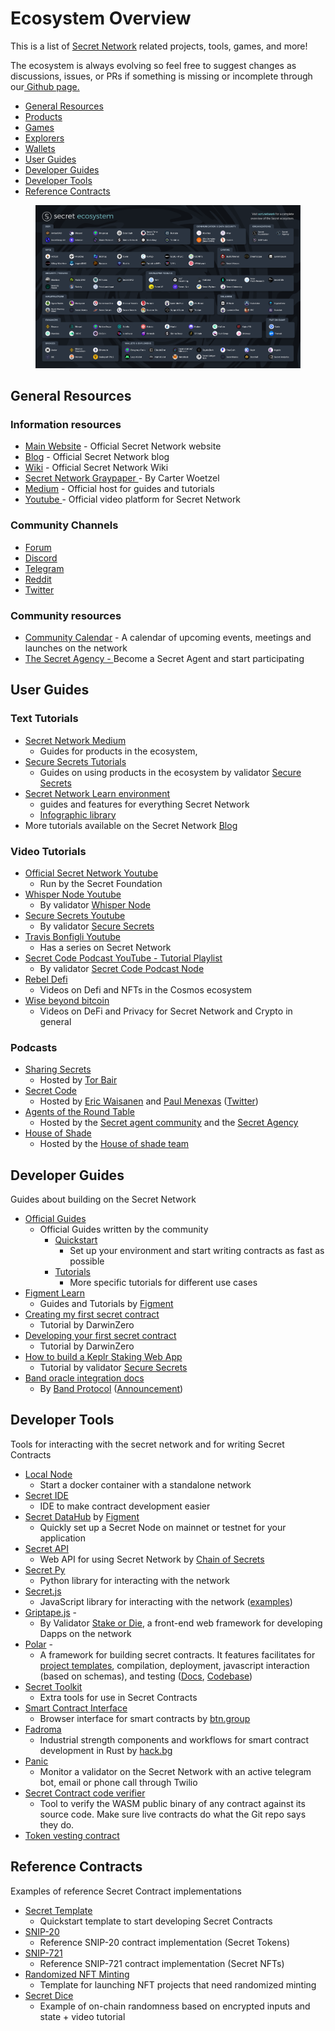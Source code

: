 # Ecosystem Overview

This is a list of [Secret Network](https://scrt.network) related projects, tools, games, and more!

The ecosystem is always evolving so feel free to suggest changes as discussions, issues, or PRs if something is missing or incomplete through our[ Github page.](https://github.com/SecretFoundation/docs)

* [General Resources](./#general-resources)
* [Products](./#products)
* [Games](./#games)
* [Explorers](./#explorers)
* [Wallets](./#wallets)
* [User Guides](./#user-guides)
* [Developer Guides](./#developer-guides)
* [Developer Tools](./#developer-tools)
* [Reference Contracts](./#reference-contracts)

<figure><img src="../../.gitbook/assets/Ecosystem_overview.png" alt=""><figcaption></figcaption></figure>

## General Resources

### Information resources

* [Main Website](https://scrt.network/) - Official Secret Network website
* [Blog](https://scrt.network/blog/) - Official Secret Network blog
* [Wiki](https://docs.scrt.network/) - Official Secret Network Wiki
* [Secret Network Graypaper ](https://scrt.network/graypaper)- By Carter Woetzel
* [Medium](https://medium.com/@secretnetwork) - Official host for guides and tutorials
* [Youtube ](https://www.youtube.com/c/SecretNetworkOfficial)- Official video platform for Secret Network

### Community Channels

* [Forum](https://forum.scrt.network/)
* [Discord](https://chat.scrt.network)
* [Telegram](https://t.me/scrtCommunity)
* [Reddit](https://www.reddit.com/r/SecretNetwork/)
* [Twitter](https://twitter.com/SecretNetwork)

### Community resources

* [Community Calendar](https://www.secretcalendar.org/) - A calendar of upcoming events, meetings and launches on the network
* [The Secret Agency - ](https://scrt.network/agents)Become a Secret Agent and start participating

## User Guides

### Text Tutorials

* [Secret Network Medium](https://medium.com/@secretnetwork)
  * Guides for products in the ecosystem,
* [Secure Secrets Tutorials](https://securesecrets-org.medium.com/secure-secrets-tutorials-meta-thread-df51b84fa35)
  * Guides on using products in the ecosystem by validator [Secure Secrets](https://www.securesecrets.org)
* [Secret Network Learn environment](https://scrt.network/learn)
  * guides and features for everything Secret Network
  * [Infographic library](https://forum.scrt.network/t/education-infographic-library/5837)
* More tutorials available on the Secret Network [Blog](https://scrt.network/blog/)

### Video Tutorials

* [Official Secret Network Youtube](https://www.youtube.com/c/SecretNetworkOfficial)
  * Run by the Secret Foundation
* [Whisper Node Youtube](https://www.youtube.com/channel/UChAbgpsMHT3ooZfWmjjUtKg/videos)
  * By validator [Whisper Node](https://www.whispernode.com/)
* [Secure Secrets Youtube](https://www.youtube.com/c/SecureSecrets/videos)
  * By validator [Secure Secrets](https://www.securesecrets.org)
* [Travis Bonfigli Youtube](https://www.youtube.com/playlist?list=PL6Tc4k6dl9kK4gmFDdMXVwTiXuS-COgV8)
  * Has a series on Secret Network
* [Secret Code Podcast YouTube - Tutorial Playlist](https://www.youtube.com/watch?v=C0zRTaV8XgI\&list=PLxrw7YCKLEXvPNUJ1SFoHQUUQa4\_Uwwdg)
  * By validator [Secret Code Podcast Node](http://secretcodepodcast.com)
* [Rebel Defi](https://www.youtube.com/c/RebelDefi)
  * Videos on Defi and NFTs in the Cosmos ecosystem
* [Wise beyond bitcoin](https://www.youtube.com/c/wisebeyondbitcoin)
  * Videos on DeFi and Privacy for Secret Network and Crypto in general

### Podcasts

* [Sharing Secrets](https://www.youtube.com/watch?v=-l-c25mhE1M\&list=PLL1JDiTNCUAVq9YeGbxDtqBgaqUZajGIH)
  * Hosted by [Tor Bair](https://twitter.com/TorBair/)
* [Secret Code](https://www.secretcodepodcast.com/)
  * Hosted by [Eric Waisanen](https://twitter.com/EricWaisanen) and [Paul Menexas](https://twitter.com/SecretKnight) ([Twitter](https://twitter.com/secretcodepod))
* [Agents of the Round Table](https://linktr.ee/scrt\_aotrt)
  * Hosted by the [Secret agent community](https://twitter.com/Secret\_AOTRT) and the [Secret Agency](https://mobile.twitter.com/SCRT\_Agency)
* [House of Shade](https://www.youtube.com/channel/UCCK9tPCUf7HNFgg7P1lJd3Q)
  * Hosted by the [House of shade team](https://twitter.com/House\_of\_Shade)

## Developer Guides

Guides about building on the Secret Network

* [Official Guides](https://docs.scrt.network/dev/developers.html)
  * Official Guides written by the community
    * [Quickstart](https://docs.scrt.network/dev/quickstart.html)
      * Set up your environment and start writing contracts as fast as possible
    * [Tutorials](https://docs.scrt.network/dev/tutorials.html)
      * More specific tutorials for different use cases
* [Figment Learn](https://learn.figment.io/protocols/secret)
  * Guides and Tutorials by [Figment](https://figment.io/)
* [Creating my first secret contract](https://darwinzero.medium.com/creating-my-first-secret-contract-on-secret-network-scrt-db0d04597051)
  * Tutorial by DarwinZero
* [Developing your first secret contract](https://github.com/darwinzer0/secret-contract-tutorials/tree/main/tutorial1)
  * Tutorial by DarwinZero
* [How to build a Keplr Staking Web App](https://securesecrets-org.medium.com/secret-network-developer-tutorial-how-to-build-a-keplr-staking-app-49dfeb25abe4)
  * Tutorial by validator [Secure Secrets](https://www.securesecrets.org)
* [Band oracle integration docs](https://hackmd.io/@tansawit/secret-network-developer-doc)
  * By [Band Protocol](https://bandprotocol.com/) ([Announcement](https://scrt.network/blog/band-protocol-live-on-mainnet))

## Developer Tools

Tools for interacting with the secret network and for writing Secret Contracts

* [Local Node](https://hub.docker.com/r/enigmampc/secret-network-sw-dev)
  * Start a docker container with a standalone network
* [Secret IDE](https://github.com/digiline-io/Secret-IDE-Plugin)
  * IDE to make contract development easier
* [Secret DataHub](https://figment.io/datahub/secret-network/) by [Figment](https://figment.io/)
  * Quickly set up a Secret Node on mainnet or testnet for your application
* [Secret API](https://secretapi.io/)
  * Web API for using Secret Network by [Chain of Secrets](https://chainofsecrets.org/)
* [Secret Py](https://pypi.org/project/secret-sdk/)
  * Python library for interacting with the network
* [Secret.js](https://github.com/scrtlabs/secret.js)
  * JavaScript library for interacting with the network ([examples](https://github.com/scrtlabs/SecretJS-Templates))
* [Griptape.js](https://griptapejs.com/) -
  * By Validator [Stake or Die](https://stakeordie.com/), a front-end web framework for developing Dapps on the network
* [Polar](https://www.npmjs.com/package/secret-polar) -
  * A framework for building secret contracts. It features facilitates for [project templates](https://github.com/arufa-research/polar-templates), compilation, deployment, javascript interaction (based on schemas), and testing ([Docs](https://docs.arufaresearch.com/), [Codebase](https://github.com/arufa-research/polar))
* [Secret Toolkit](https://github.com/enigmampc/secret-toolkit)
  * Extra tools for use in Secret Contracts
* [Smart Contract Interface](https://www.btn.group/secret\_network/smart\_contract\_interface)
  * Browser interface for smart contracts by [btn.group](https://www.btn.group)
* [Fadroma](https://github.com/hackbg/fadroma)
  * Industrial strength components and workflows for smart contract development in Rust by [hack.bg](https://hack.bg/)
* [Panic](https://github.com/mohammedpatla/panic\_cosmos)
  * Monitor a validator on the Secret Network with an active telegram bot, email or phone call through Twilio
* [Secret Contract code verifier](https://github.com/digiline-io/secret-contract-verifier)
  * Tool to verify the WASM public binary of any contract against its source code. Make sure live contracts do what the Git repo says they do.
* [Token vesting contract](https://github.com/digiline-io/secret-token-vesting)

## Reference Contracts

Examples of reference Secret Contract implementations

* [Secret Template](https://github.com/enigmampc/secret-template)
  * Quickstart template to start developing Secret Contracts
* [SNIP-20](https://github.com/enigmampc/snip20-reference-impl)
  * Reference SNIP-20 contract implementation (Secret Tokens)
* [SNIP-721](https://github.com/baedrik/snip721-reference-impl)
  * Reference SNIP-721 contract implementation (Secret NFTs)
* [Randomized NFT Minting](https://github.com/luminaryphi/secret-random-minting-snip721-impl)
  * Template for launching NFT projects that need randomized minting
* [Secret Dice](https://github.com/enigmampc/SecretDice)
  * Example of on-chain randomness based on encrypted inputs and state + video tutorial
